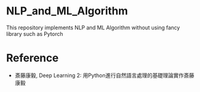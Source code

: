 # NLP_and_ML_Algorithm

This repository implements NLP and ML Algorithm without using fancy library such as Pytorch

# Reference
- 斎藤康毅, Deep Learning 2: 用Python進行自然語言處理的基礎理論實作斎藤康毅

